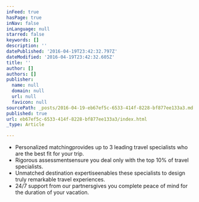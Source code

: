 ```yaml
---
inFeed: true
hasPage: true
inNav: false
inLanguage: null
starred: false
keywords: []
description: ''
datePublished: '2016-04-19T23:42:32.797Z'
dateModified: '2016-04-19T23:42:32.605Z'
title: ''
author: []
authors: []
publisher:
  name: null
  domain: null
  url: null
  favicon: null
sourcePath: _posts/2016-04-19-eb67ef5c-6533-414f-8228-bf877ee133a3.md
published: true
url: eb67ef5c-6533-414f-8228-bf877ee133a3/index.html
_type: Article

---
```

* Personalized matchingprovides up to 3 leading travel specialists who are the best fit for your trip.
* Rigorous assessmentsensure you deal only with the top 10% of travel specialists.
* Unmatched destination expertiseenables these specialists to design truly remarkable travel experiences.
* 24/7 support from our partnersgives you complete peace of mind for the duration of your vacation.
